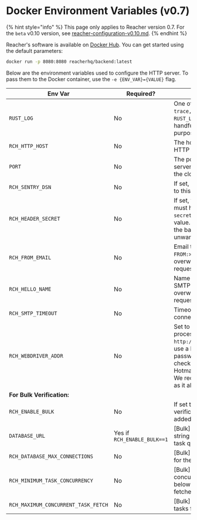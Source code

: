 # Docker Environment Variables (v0.7)

{% hint style="info" %}
This page only applies to Reacher version 0.7. For the `beta` v0.10 version, see [reacher-configuration-v0.10.md](../../self-hosting/reacher-configuration-v0.10.md "mention").
{% endhint %}

Reacher's software is available on [Docker Hub](https://hub.docker.com/r/reacherhq/backend/tags). You can get started using the default parameters:

```bash
docker run -p 8080:8080 reacherhq/backend:latest
```

Below are the environment variables used to configure the HTTP server. To pass them to the Docker container, use the `-e {ENV_VAR}={VALUE}` flag.

<table><thead><tr><th width="220">Env Var</th><th width="107">Required?</th><th width="264">Description</th><th>Default</th></tr></thead><tbody><tr><td><code>RUST_LOG</code></td><td>No</td><td>One of <code>trace,debug,warn,error,info</code>. <code>RUST_LOG=debug</code> is very handful for debugging purposes.</td><td><code>info</code></td></tr><tr><td><code>RCH_HTTP_HOST</code></td><td>No</td><td>The host name to bind the HTTP server to.</td><td><code>0.0.0.0</code></td></tr><tr><td><code>PORT</code></td><td>No</td><td>The port to bind the HTTP server to, often populated by the cloud provider.</td><td><code>8080</code></td></tr><tr><td><code>RCH_SENTRY_DSN</code></td><td>No</td><td>If set, bug reports will be sent to this <a href="https://sentry.io">Sentry</a> DSN.</td><td>not defined</td></tr><tr><td><code>RCH_HEADER_SECRET</code></td><td>No</td><td>If set, then all HTTP requests must have the <code>x-reacher-secret</code> header set to this value. This is used to protect the backend against public unwanted HTTP requests.</td><td>undefined</td></tr><tr><td><code>RCH_FROM_EMAIL</code></td><td>No</td><td>Email to use in the <code>&#x3C;MAIL FROM:></code> SMTP step. Can be overwritten by each API request's <code>from_email</code> field.</td><td><a href="mailto:reacher.email@gmail.com">reacher.email@gmail.com</a></td></tr><tr><td><code>RCH_HELLO_NAME</code></td><td>No</td><td>Name to use in the <code>&#x3C;EHLO></code> SMTP step. Can be overwritten by each API request's <code>hello_name</code> field.</td><td>gmail.com</td></tr><tr><td><code>RCH_SMTP_TIMEOUT</code></td><td>No</td><td>Timeout for each SMTP connection.</td><td>45s</td></tr><tr><td><code>RCH_WEBDRIVER_ADDR</code></td><td>No</td><td>Set to a running WebDriver process endpoint (e.g. <code>http://localhost:9515</code>) to use a headless navigator to password recovery pages to check Yahoo and Hotmail/Outlook addresses. We recommend <code>chromedriver</code> as it allows parallel requests.</td><td><code>http://localhost:9515</code></td></tr><tr><td><strong>For Bulk Verification:</strong></td><td></td><td></td><td></td></tr><tr><td><code>RCH_ENABLE_BULK</code></td><td>No</td><td>If set to <code>1</code>, then bulk verification endpoints will be added to the backend.</td><td>0</td></tr><tr><td><code>DATABASE_URL</code></td><td>Yes if <code>RCH_ENABLE_BULK==1</code></td><td>[Bulk] Database connection string for storing results and task queue</td><td>not defined</td></tr><tr><td><code>RCH_DATABASE_MAX_CONNECTIONS</code></td><td>No</td><td>[Bulk] Connections created for the database pool</td><td>5</td></tr><tr><td><code>RCH_MINIMUM_TASK_CONCURRENCY</code></td><td>No</td><td>[Bulk] Minimum number of concurrent running tasks below which more tasks are fetched</td><td>10</td></tr><tr><td><code>RCH_MAXIMUM_CONCURRENT_TASK_FETCH</code></td><td>No</td><td>[Bulk] Maximum number of tasks fetched at once</td><td>20</td></tr></tbody></table>
